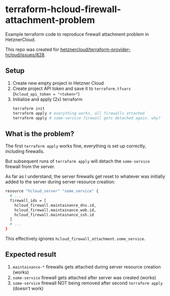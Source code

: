 # terraform-hcloud-firewall-attachment-problem

Example terraform code to reproduce firewall attachment problem in HetznerCloud.

This repo was created for [hetznercloud/terraform-provider-hcloud/issues/828](https://github.com/hetznercloud/terraform-provider-hcloud/issues/828).

## Setup

1. Create new empty project in Hetzner Cloud
2. Create project API token and save it to `terraform.tfvars` (`hcloud_api_token = "<token>"`)
3. Initialize and apply (2x) terraform
   ```sh
   terraform init
   terraform apply # everything works, all firewalls attached
   terraform apply # some-service firewall gets detached again. why?
   ```

## What is the problem?

The first `terraform apply` works fine, everything is set up correctly, including firewalls.

But subsequent runs of `terraform apply` will detach the `some-service` firewall from the server.

As far as I understand, the server firewalls get reset to whatever was initially added to the server during server resource creation:

```sh
resource "hcloud_server" "some_service" {
  # ...
  firewall_ids = [
    hcloud_firewall.maintainance_dns.id,
    hcloud_firewall.maintainance_web.id,
    hcloud_firewall.maintainance_ssh.id
  ]
  # ...
}
```

This effectively ignores `hcloud_firewall_attachment.some_service`.

## Expected result

1. `maintainance-*` firewalls gets attached during server resource creation (works)
2. `some-service` firewall gets attached after server was created (works)
3. `some-service` firewall NOT being removed after second `terraform apply` (doesn't work)
